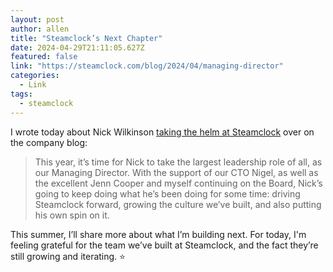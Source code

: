 ```yaml
---
layout: post
author: allen
title: "Steamclock’s Next Chapter"
date: 2024-04-29T21:11:05.627Z
featured: false
link: "https://steamclock.com/blog/2024/04/managing-director"
categories:
  - Link
tags:
  - steamclock
---
```


I wrote today about Nick Wilkinson [taking the helm at Steamclock](https://steamclock.com/blog/2024/04/managing-director) over on the company blog:

> This year, it’s time for Nick to take the largest leadership role of all, as our Managing Director. With the support of our CTO Nigel, as well as the excellent Jenn Cooper and myself continuing on the Board, Nick’s going to keep doing what he’s been doing for some time: driving Steamclock forward, growing the culture we’ve built, and also putting his own spin on it.

This summer, I’ll share more about what I’m building next. For today, I'm feeling grateful for the team we’ve built at Steamclock, and the fact they’re still growing and iterating. ⭐
